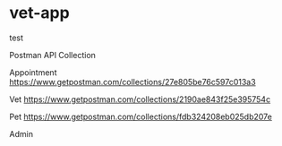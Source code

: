 # vet-app
test


Postman API Collection

Appointment
https://www.getpostman.com/collections/27e805be76c597c013a3

Vet
https://www.getpostman.com/collections/2190ae843f25e395754c

Pet
https://www.getpostman.com/collections/fdb324208eb025db207e

Admin



